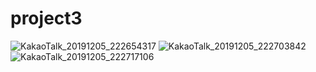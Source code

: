 # project3
![KakaoTalk_20191205_222654317](https://user-images.githubusercontent.com/49519470/70239346-7c935480-17ae-11ea-8875-79f90ed074f0.png)
![KakaoTalk_20191205_222703842](https://user-images.githubusercontent.com/49519470/70239349-7e5d1800-17ae-11ea-917c-91fc4568c739.png)
![KakaoTalk_20191205_222717106](https://user-images.githubusercontent.com/49519470/70239357-80bf7200-17ae-11ea-83a6-6274a4d5da57.png)
